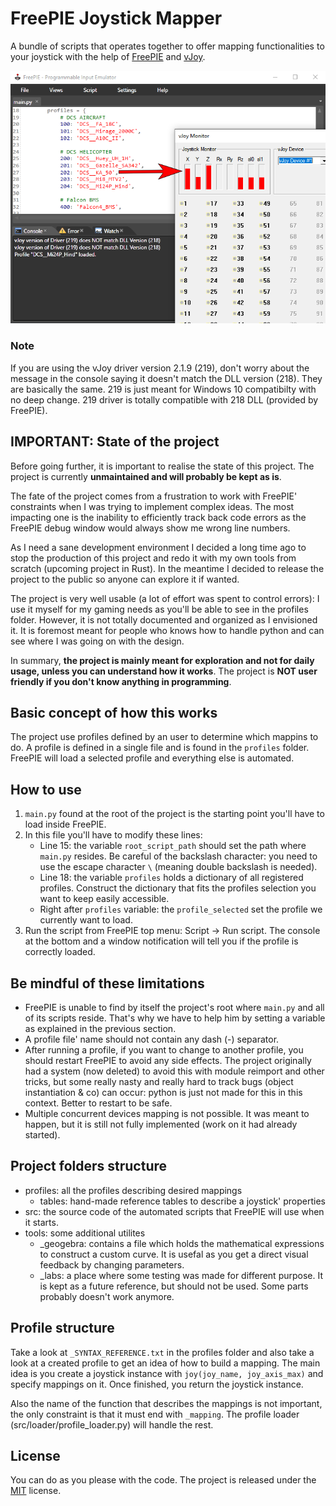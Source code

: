 
# FreePIE Joystick Mapper
A bundle of scripts that operates together to offer mapping functionalities to your joystick with the help of [FreePIE](http://andersmalmgren.github.io/FreePIE/) and [vJoy](https://sourceforge.net/projects/vjoystick/).

![Intro](./_res/intro.png)

### Note
If you are using the vJoy driver version 2.1.9 (219), don't worry about the message in the console saying it doesn't match the DLL version (218). They are basically the same. 219 is just meant for Windows 10 compatibilty with no deep change. 219 driver is totally compatible with 218 DLL (provided by FreePIE).

## IMPORTANT: State of the project
Before going further, it is important to realise the state of this project. The project is currently **unmaintained and will probably be kept as is**.

The fate of the project comes from a frustration to work with FreePIE' constraints when I was trying to implement complex ideas. The most impacting one is the inability to efficiently track back code errors as the FreePIE debug window would always show me wrong line numbers.

As I need a sane development environment I decided a long time ago to stop the production of this project and redo it with my own tools from scratch (upcoming project in Rust). In the meantime I decided to release the project to the public so anyone can explore it if wanted.

The project is very well usable (a lot of effort was spent to control errors): I use it myself for my gaming needs as you'll be able to see in the profiles folder. However, it is not totally documented and organized as I envisioned it. It is foremost meant for people who knows how to handle python and can see where I was going on with the design.

In summary, **the project is mainly meant for exploration and not for daily usage, unless you can understand how it works**. The project is **NOT user friendly if you don't know anything in programming**.

## Basic concept of how this works
The project use profiles defined by an user to determine which mappins to do. A profile is defined in a single file and is found in the `profiles` folder. FreePIE will load a selected profile and everything else is automated.

## How to use
1. `main.py` found at the root of the project is the starting point you'll have to load inside FreePIE.
2. In this file you'll have to modify these lines:
   - Line 15: the variable `root_script_path` should set the path where `main.py` resides. Be careful of the backslash character: you need to use the escape character `\` (meaning double backslash is needed).
   - Line 18: the variable `profiles` holds a dictionary of all registered profiles. Construct the dictionary that fits the profiles selection you want to keep easily accessible.
   - Right after `profiles` variable: the `profile_selected` set the profile we currently want to load.
3. Run the script from FreePIE top menu: Script -> Run script. The console at the bottom and a window notification will tell you if the profile is correctly loaded.

## Be mindful of these limitations
- FreePIE is unable to find by itself the project's root where `main.py` and all of its scripts reside. That's why we have to help him by setting a variable as explained in the previous section.
- A profile file' name should not contain any dash (-) separator.
- After running a profile, if you want to change to another profile, you should restart FreePIE to avoid any side effects. The project originally had a system (now deleted) to avoid this with module reimport and other tricks, but some really nasty and really hard to track bugs (object instantiation & co) can occur: python is just not made for this in this context. Better to restart to be safe.
- Multiple concurrent devices mapping is not possible. It was meant to happen, but it is still not fully implemented (work on it had already started).

## Project folders structure
- profiles: all the profiles describing desired mappings
    - tables: hand-made reference tables to describe a joystick' properties
- src: the source code of the automated scripts that FreePIE will use when it starts.
- tools: some additional utilites
    - _geogebra: contains a file which holds the mathematical expressions to construct a custom curve. It is usefal as you get a direct visual feedback by changing parameters.
    - _labs: a place where some testing was made for different purpose. It is kept as a future reference, but should not be used. Some parts probably doesn't work anymore.

## Profile structure
Take a look at `_SYNTAX_REFERENCE.txt` in the profiles folder and also take a look at a created profile to get an idea of how to build a mapping. The main idea is you create a joystick instance with `joy(joy_name, joy_axis_max)` and specify mappings on it. Once finished, you return the joystick instance.

Also the name of the function that describes the mappings is not important, the only constraint is that it must end with `_mapping`. The profile loader (src/loader/profile_loader.py) will handle the rest.


## License

You can do as you please with the code. The project is released under the [MIT](./LICENSE.md) license.
